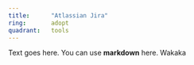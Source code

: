 ```yaml
---
title:      "Atlassian Jira"
ring:       adopt
quadrant:   tools
---
```


Text goes here. You can use **markdown** here. Wakaka